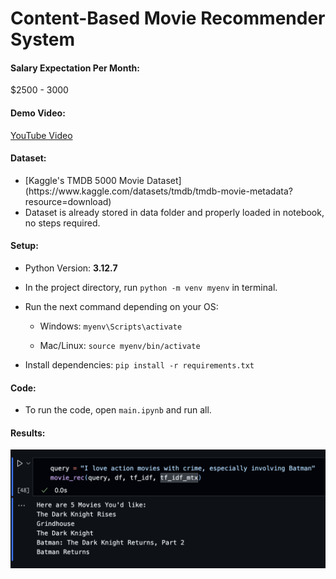 # Content-Based Movie Recommender System

#### Salary Expectation Per Month: 
 $2500 - 3000

#### Demo Video:
[YouTube Video](https://youtu.be/_6ISeu_XY6w)

#### Dataset: 
<ul>
<li>
[Kaggle's TMDB 5000 Movie Dataset](https://www.kaggle.com/datasets/tmdb/tmdb-movie-metadata?resource=download)
</li>
<li> Dataset is already stored in data folder and properly loaded in notebook, no steps required. </li>
</ul>

#### Setup:
<ul>
<li> Python Version: <b>3.12.7</b>
<li> 

In the project directory, run `python -m venv myenv` in terminal. 
<li> Run the next command depending on your OS:
<ul>

<li>

Windows: `myenv\Scripts\activate` 
</li>

<li>

Mac/Linux: `source myenv/bin/activate` 
</li>
</li>
</ul>
<li> 

Install dependencies: `pip install -r requirements.txt`
</li>
</ul>

#### Code:
<ul><li>

To run the code, open `main.ipynb` and run all. 
</li>
</ul>

#### Results:
![image](demo.png)